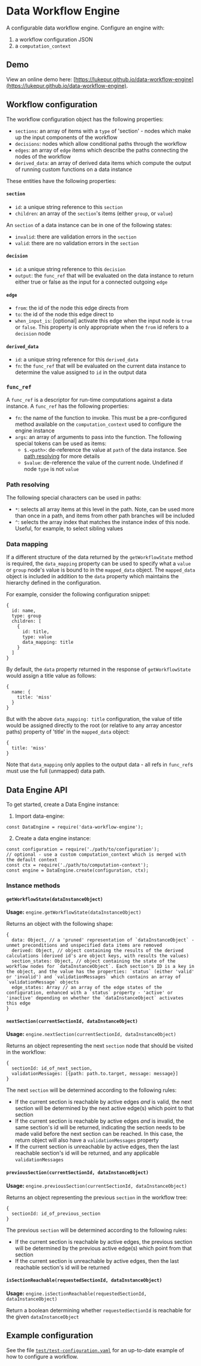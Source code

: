# Data Workflow Engine

A configurable data workflow engine. Configure an engine with:

  1. a workflow configuration JSON
  2. a `computation_context`

## Demo

View an online demo here: [https://lukepur.github.io/data-workflow-engine](https://lukepur.github.io/data-workflow-engine).

## Workflow configuration

The workflow configuration object has the following properties:
  - `sections`: an array of items with a `type` of 'section' - nodes which make up the input components of the workflow
  - `decisions`: nodes which allow conditional paths through the workflow
  - `edges`: an array of `edge` items which describe the paths connecting the nodes of the workflow
  - `derived_data`: an array of derived data items which compute the output of running custom functions on a data instance

These entities have the following properties:

#### `section`

  - `id`: a unique string reference to this `section`
  - `children`: an array of the `section`'s items (either `group`, or `value`)

An `section` of a data instance can be in one of the following states:

  - `invalid`: there are validation errors in the `section`
  - `valid`: there are no validation errors in the `section`

#### `decision`

  - `id`: a unique string reference to this `decision`
  - `output`: the `func_ref` that will be evaluated on the data instance to return either true or false as the input for a connected outgoing `edge`

#### `edge`

  - `from`: the id of the node this edge directs from
  - `to`: the id of the node this edge direct to
  - `when_input_is`: [optional] activate this edge when the input node is `true` or `false`. This property is only appropriate when the `from` id refers to a `decision` node

#### `derived_data`

  - `id`: a unique string reference for this `derived_data`
  - `fn`: the `func_ref` that will be evaluated on the current data instance to determine the value assigned to `id` in the output data

### `func_ref`

A `func_ref` is a descriptor for run-time computations against a data instance. A `func_ref` has the following properties:

  - `fn`: the name of the function to invoke. This must be a pre-configured method available on the `computation_context` used to configure the engine instance
  - `args`: an array of arguments to pass into the function. The following special tokens can be used as items:
    - `$.<path>`: de-reference the value at `path` of the data instance. See [path resolving](#/path_resolving) for more details
    - `$value`: de-reference the value of the current node. Undefined if node `type` is not `value`

### Path resolving <a href="/#path_resolving"></a>

The following special characters can be used in paths:

- `*`: selects all array items at this level in the path. Note, can be used more than once in a path, and items from other path branches will be included
- `^`: selects the array index that matches the instance index of this node. Useful, for example, to select sibling values

### Data mapping

If a different structure of the data returned by the `getWorkflowState` method is
required, the `data_mapping` property can be used to specify what a `value` or `group` node's value is bound to in the `mapped_data` object. The `mapped_data` object
is included in addition to the `data` property which maintains the hierarchy defined in the
configuration.

For example, consider the following configuration snippet:

```
{
  id: name,
  type: group
  children: [
    {
      id: title,
      type: value
      data_mapping: title
    }
  ]
}
```

By default, the `data` property returned in the response of `getWorkflowState`
would assign a title value as follows:

```
{
  name: {
    title: 'miss'
  }
}
```

But with the above `data_mapping: title` configuration, the value of title would
be assigned directly to the root (or relative to any array ancestor paths) property
of 'title' in the `mapped_data` object:

```
{
  title: 'miss'
}
```

Note that `data_mapping` only applies to the output data - all refs in `func_ref`s
must use the full (unmapped) data path.

## Data Engine API

To get started, create a Data Engine instance:

1. Import data-engine:
```
const DataEngine = require('data-workflow-engine');
```
2. Create a data engine instance:
```
const configuration = require('./path/to/configuration');
// optional - use a custom computation_context which is merged with the default context
const ctx = require('./path/to/computation-context');
const engine = DataEngine.create(configuration, ctx);
```

### Instance methods

#### `getWorkflowState(dataInstanceObject)`

**Usage:** `engine.getWorkflowState(dataInstanceObject)`

Returns an object with the following shape:

```
{
  data: Object, // a 'pruned' representation of `dataInstanceObject` - unmet preconditions and unspecified data items are removed
  derived: Object, // object containing the results of the derived calculations (derived id's are object keys, with results the values)
  section_states: Object, // object containing the state of the workflow nodes for `dataInstanceObject`. Each section's ID is a key in the object, and the value has the properties: `status` (either 'valid' or 'invalid') and `validationMessages` which contains an array of `validationMessage` objects
  edge_states: Array // an array of the edge states of the configuration, enhanced with a `status` property - 'active' or 'inactive' depending on whether the `dataInstanceObject` activates this edge
}
```

#### `nextSection(currentSectionId, dataInstanceObject)`

**Usage:** `engine.nextSection(currentSectionId, dataInstanceObject)`

Returns an object representing the next `section` node that should be visited in
the workflow:

```
{
  sectionId: id_of_next_section,
  validationMessages: [{path: path.to.target, message: message}]
}
```

The next `section` will be determined according to the following rules:

- If the current section is reachable by active edges *and* is valid, the next section
  will be determined by the next active edge(s) which point to that section
- If the current section is reachable by active edges *and* is invalid, the same
  section's id will be returned, indicating the section needs to be made valid before
  the next section can be reached. In this case, the return object will also have a
  `validationMessages` property
- If the current section is unreachable by active edges, then the last reachable section's
  id will be returned, and any applicable `validationMessages`

#### `previousSection(currentSectionId, dataInstanceObject)`

**Usage:** `engine.previousSection(currentSectionId, dataInstanceObject)`

Returns an object representing the previous `section` in the workflow tree:

```
{
  sectionId: id_of_previous_section
}
```

The previous `section` will be determined according to the following rules:

- If the current section is reachable by active edges, the previous section
  will be determined by the previous active edge(s) which point from that section
- If the current section is unreachable by active edges, then the last reachable section's
  id will be returned

#### `isSectionReachable(requestedSectionId, dataInstanceObject)`

**Usage:** `engine.isSectionReachable(requestedSectionId, dataInstanceObject)`

Return a boolean determining whether `requestedSectionId` is reachable for the
given `dataInstanceObject`

## Example configuration

See the file [`test/test-configuration.yaml`](test/test-configuration.yaml) for an up-to-date example of how to configure a workflow.
